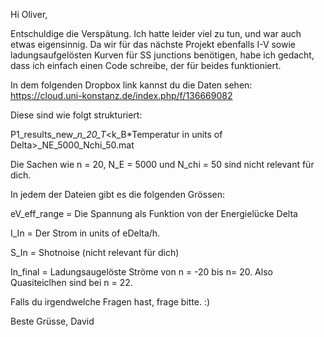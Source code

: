 
Hi Oliver,

Entschuldige die Verspätung. Ich hatte leider viel zu tun, und war auch etwas eigensinnig. Da wir für das nächste Projekt ebenfalls I-V sowie ladungsaufgelösten Kurven für SS junctions benötigen, habe ich gedacht, dass ich einfach einen Code schreibe, der für beides funktioniert.

In dem folgenden Dropbox link kannst du die Daten sehen:
https://cloud.uni-konstanz.de/index.php/f/136669082

Diese sind wie folgt strukturiert:

P1_results_new_<Transmission>_n_20_T_<k_B*Temperatur in units of Delta>_NE_5000_Nchi_50.mat

Die Sachen wie n = 20, N_E = 5000 und N_chi = 50 sind nicht relevant für dich.

In jedem der Dateien gibt es die folgenden Grössen:

eV_eff_range = Die Spannung als Funktion von der Energielücke Delta

I_In = Der Strom in units of eDelta/h. 

S_In = Shotnoise (nicht relevant für dich)

In_final = Ladungsaugelöste Ströme von n = -20 bis n= 20. Also Quasiteiclhen sind bei n = 22. 

Falls du irgendwelche Fragen hast, frage bitte. :)

Beste Grüsse,
David
